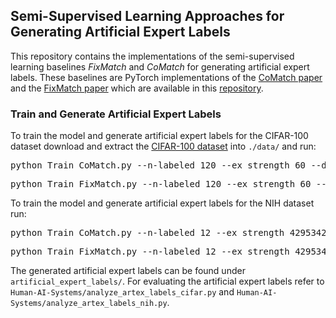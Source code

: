 ## Semi-Supervised Learning Approaches for Generating Artificial Expert Labels
This repository contains the implementations of the semi-supervised learning baselines *FixMatch* and *CoMatch* for generating artificial expert labels. 
These baselines are PyTorch implementations of the <a href="https://arxiv.org/abs/2011.11183">CoMatch paper</a> 
and the <a href="https://arxiv.org/abs/2001.07685">FixMatch paper</a> which are available in this <a href="https://github.com/salesforce/CoMatch">repository</a>.


### Train and Generate Artificial Expert Labels
To train the model and generate artificial expert labels for the CIFAR-100 dataset download and extract the
<a href="https://www.cs.toronto.edu/~kriz/cifar.html">CIFAR-100 dataset</a> into `./data/` and run:
<pre>python Train_CoMatch.py --n-labeled 120 --ex_strength 60 --dataset CIFAR100</pre> 
<pre>python Train_FixMatch.py --n-labeled 120 --ex_strength 60 --dataset CIFAR100</pre> 

To train the model and generate artificial expert labels for the NIH dataset run:
<pre>python Train_CoMatch.py --n-labeled 12 --ex_strength 4295342357 --n-imgs-per-epoch 32768 --dataset NIH</pre>
<pre>python Train_FixMatch.py --n-labeled 12 --ex_strength 4295342357 --n-imgs-per-epoch 32768 --dataset NIH</pre>

The generated artificial expert labels can be found under `artificial_expert_labels/`. 
For evaluating the artificial expert labels refer to `Human-AI-Systems/analyze_artex_labels_cifar.py` and `Human-AI-Systems/analyze_artex_labels_nih.py`.
